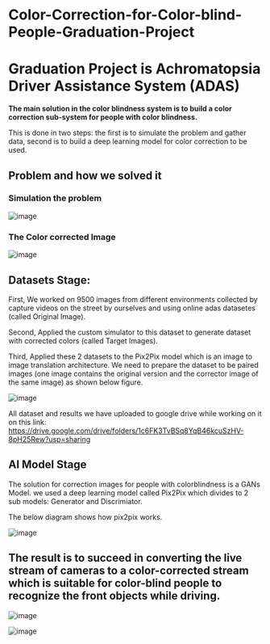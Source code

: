 # Color-Correction-for-Color-blind-People-Graduation-Project

#                                                 Graduation Project is Achromatopsia Driver Assistance System (ADAS)
                                             
**The main solution in the color blindness system is to build a color correction sub-system for people with color blindness.**

This is done in two steps: the first is to simulate the problem and gather data, second is to build a deep learning model for color correction to be used.

## Problem and how we solved it
### Simulation the problem

![image](https://user-images.githubusercontent.com/48545560/181923632-22d3d691-5797-4d1d-94f6-c3aa37ae544e.png)

### The Color corrected Image

![image](https://user-images.githubusercontent.com/48545560/181923686-730d0495-54e9-4f6e-8a1a-df6bf1aca12a.png)


## Datasets Stage:

First, We worked on 9500 images from different environments collected by capture videos on the street by ourselves and using online adas datasetes (called Original Image).

Second, Applied the custom simulator to this dataset to generate dataset with corrected colors (called Target Images).

Third, Applied these 2 datasets to the Pix2Pix model which is an image to image translation architecture. We need to prepare the dataset to be paired images (one image contains the original version and the corrector image of the same image) as shown below figure.

![image](https://user-images.githubusercontent.com/48545560/181936549-889eb6ef-38eb-46df-8024-c162be0a4ba1.png)

All dataset and results we  have uploaded to google drive while working on it on this link: 
https://drive.google.com/drive/folders/1c6FK3TvBSq8YqB46kcuSzHV-8pH25Rew?usp=sharing


## AI Model Stage
                                   
The solution for correction images for people with colorblindness is a GANs Model. we used a deep learning model called Pix2Pix which divides to 2 sub models: Generator and Discrimiator.

The below diagram shows how pix2pix works.

![image](https://user-images.githubusercontent.com/48545560/181922408-a448a9db-f25a-408e-a9b9-35deb63c6496.png)

## The result is to succeed in converting the live stream of cameras to a color-corrected stream which is suitable for color-blind people to recognize the front objects while driving.

![image](https://user-images.githubusercontent.com/48545560/181937587-0615e8ba-69cd-4bb4-8cfa-99704e82b626.png)

![image](https://user-images.githubusercontent.com/48545560/181937574-60163895-f14d-4dda-89bf-83685ff736c9.png)

